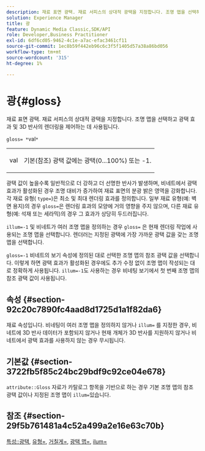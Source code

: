```yaml
---
description: 재료 표면 광택. 재료 서피스의 상대적 광택을 지정합니다. 조명 맵을 선택하고 광택 효과 및 3D 반사의 렌더링을 제어하는 데 사용됩니다.
solution: Experience Manager
title: 광
feature: Dynamic Media Classic,SDK/API
role: Developer,Business Practitioner
exl-id: 6df6cd05-9462-4c1e-a7ac-efac3461cf11
source-git-commit: 1ec8b59f442eb96c6c3f5f1405d57a38a86bd056
workflow-type: tm+mt
source-wordcount: '315'
ht-degree: 1%

---
```


# 광{#gloss}

재료 표면 광택. 재료 서피스의 상대적 광택을 지정합니다. 조명 맵을 선택하고 광택 효과 및 3D 반사의 렌더링을 제어하는 데 사용됩니다.

`gloss= *`val`*`

<table id="simpletable_82166CA080AD401180404462FB2407D7"> 
 <tr class="strow"> 
  <td class="stentry"> <p><span class="codeph"> <span class="varname"> val</span> </span> </p></td> 
  <td class="stentry"> <p>기본(참조) 광택 값에는 광택(0...100%) 또는 -1. </p></td> 
 </tr> 
</table>

광택 값이 높을수록 일반적으로 더 강하고 더 선명한 반사가 발생하며, 비네트에서 광택 효과가 활성화된 경우 조명 대비가 증가하여 재료 표면의 분광 밝은 영역을 강화합니다. 각 재료 유형( `type=`)은 최소 및 최대 렌더링 효과를 정의합니다. 일부 재료 유형(예: 벽면 용지)의 경우 `gloss=`은 렌더링 효과의 모양에 거의 영향을 주지 않으며, 다른 재료 유형(예: 석재 또는 세라믹)의 경우 그 효과가 상당히 두드러집니다.

`illum=-1` 및 비네트가 여러 조명 맵을 정의하는 경우 `gloss=` 은 현재 렌더링 작업에 사용되는 조명 맵을 선택합니다. 렌더러는 지정된 광택에 가장 가까운 광택 값을 갖는 조명 맵을 선택합니다.

`gloss=-1` 비네트의 보기 속성에 정의된 대로 선택한 조명 맵의 참조 광택 값을 선택합니다. 이렇게 하면 광택 효과가 활성화된 경우에도 추가 수정 없이 조명 맵이 작성되는 대로 정확하게 사용됩니다. `illum=-1`도 사용하는 경우 비네팅 보기에서 첫 번째 조명 맵의 참조 광택 값이 사용됩니다.

## 속성 {#section-92c20c7890fc4aad8d1725d1a1f82da6}

재료 속성입니다. 비네팅이 여러 조명 맵을 정의하지 않거나 `illum=` 를 지정한 경우, 비네트에 3D 반사 데이터가 포함되지 않거나 현재 개체가 3D 반사를 지원하지 않거나 비네트에서 광택 효과를 사용하지 않는 경우 무시됩니다.

## 기본값 {#section-3722fb5f85c24bc29bdf9c92ce04e678}

`attribute::Gloss` 자료가 카탈로그 항목을 기반으로 하는 경우 기본 조명 맵의 참조 광택 값이나 지정된 조명 맵이  `illum=`있습니다.

## 참조 {#section-29f5b761481a4c52a499a2e16e63c70b}

[특성::광택](../../../../../ir-api/material-cat/image-rendering-api-ref/c-ir-material-catalog/c-ir-material-data-reference/r-ir-cat-gloss.md#reference-5277f62a67e2408ab94699aa712f1eeb),  [유형=](../../../../../ir-api/http-protocol/image-rendering-api-ref/c-ir-http-protocol-ref/c-ir-http-protocol-command-reference/r-ir-http-type.md#reference-128c7de89e2d46838019b560f3f84a35),  [거칠게=](../../../../../ir-api/http-protocol/image-rendering-api-ref/c-ir-http-protocol-ref/c-ir-http-protocol-command-reference/r-ir-rough.md#reference-00add846b09f4dc39420bda1ca414180),  [광택 맵=](../../../../../ir-api/http-protocol/image-rendering-api-ref/c-ir-http-protocol-ref/c-ir-http-protocol-command-reference/r-ir-glossmap.md#reference-99940148ae6a401482b2d03c68530f3a),  [ilum=](../../../../../ir-api/http-protocol/image-rendering-api-ref/c-ir-http-protocol-ref/c-ir-http-protocol-command-reference/r-ir-http-illum.md#reference-8efe483a30684022bfe711eb73efbee6)
